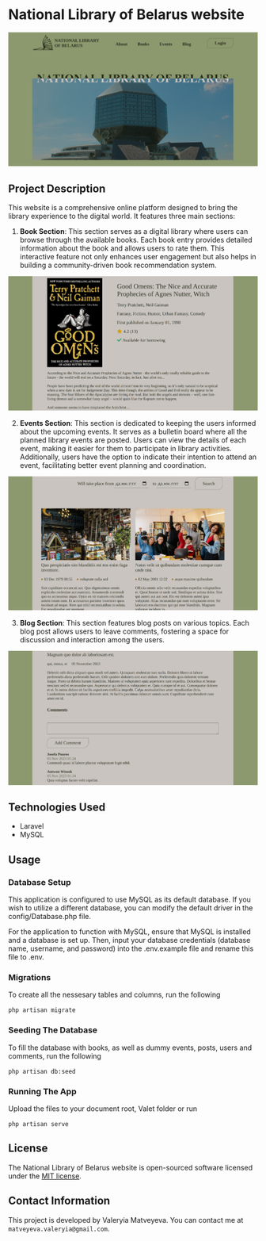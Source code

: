 # National Library of Belarus website

![Alt text](/public/img/screen1.png "National Library of Belarus")

## Project Description
This website is a comprehensive online platform designed to bring the library experience to the digital world. It features three main sections:

1. **Book Section**: This section serves as a digital library where users can browse through the available books. Each book entry provides detailed information about the book and allows users to rate them. This interactive feature not only enhances user engagement but also helps in building a community-driven book recommendation system.

![Alt text](/public/img/screen2.png "Books Section")

2. **Events Section**: This section is dedicated to keeping the users informed about the upcoming events. It serves as a bulletin board where all the planned library events are posted. Users can view the details of each event, making it easier for them to participate in library activities. Additionally, users have the option to indicate their intention to attend an event, facilitating better event planning and coordination.

![Alt text](/public/img/screen3.png "Events Section")

3. **Blog Section**: This section features blog posts on various topics. Each blog post allows users to leave comments, fostering a space for discussion and interaction among the users.

![Alt text](/public/img/screen4.png "Blog Section")

## Technologies Used

- Laravel
- MySQL

## Usage

### Database Setup

This application is configured to use MySQL as its default database. If you wish to utilize a different database, you can modify the default driver in the config/Database.php file.

For the application to function with MySQL, ensure that MySQL is installed and a database is set up. Then, input your database credentials (database name, username, and password) into the .env.example file and rename this file to .env.

### Migrations
To create all the nessesary tables and columns, run the following
```
php artisan migrate
```

### Seeding The Database
To fill the database with books, as well as dummy events, posts, users and comments, run the following
```
php artisan db:seed
```

### Running The App
Upload the files to your document root, Valet folder or run 
```
php artisan serve
```

## License

The National Library of Belarus website is open-sourced software licensed under the [MIT license](https://opensource.org/licenses/MIT).

## Contact Information

This project is developed by Valeryia Matveyeva. You can contact me at `matveyeva.valeryia@gmail.com`.